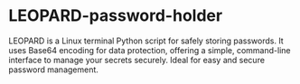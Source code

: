 # LEOPARD-password-holder
LEOPARD is a Linux terminal Python script for safely storing passwords. It uses Base64 encoding for data protection, offering a simple, command-line interface to manage your secrets securely. Ideal for easy and secure password management.
